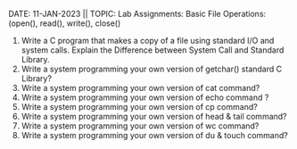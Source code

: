 DATE: 11-JAN-2023 || TOPIC: Lab Assignments: Basic File Operations: (open(), read(), write(), close()

1. Write a C program that makes a copy of a file using standard I/O and system calls.  Explain the Difference between System Call and Standard Library.
2. Write a system programming your own version of getchar() standard C Library?
3. Write a system programming your own version of cat command?
4. Write a system programming your own version of echo command \?
5. Write a system programming your own version of cp command?
6. Write a system programming your own version of head & tail command?
7. Write a system programming your own version of wc command?
8. Write a system programming your own version of du & touch command?
